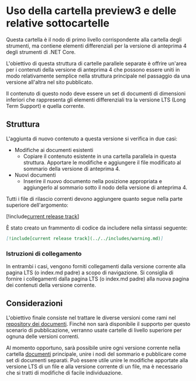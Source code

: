 # <a name="using-the-preview3-folder-and-sub-folders"></a>Uso della cartella preview3 e delle relative sottocartelle

Questa cartella è il nodo di primo livello corrispondente alla cartella degli strumenti, ma contiene elementi differenziali per la versione di anteprima 4 degli strumenti di .NET Core.

L'obiettivo di questa struttura di cartelle parallele separate è offrire un'area per i contenuti della versione di anteprima 4 che possono essere uniti in modo relativamente semplice nella struttura principale nel passaggio da una versione all'altra nel sito pubblicato.

Il contenuto di questo nodo deve essere un set di documenti di dimensioni inferiori che rappresenta gli elementi differenziali tra la versione LTS (Long Term Support) e quella corrente. 

## <a name="structure"></a>Struttura

L'aggiunta di nuovo contenuto a questa versione si verifica in due casi:

* Modifiche ai documenti esistenti
    - Copiare il contenuto esistente in una cartella parallela in questa struttura. Apportare le modifiche e aggiungere il file modificato al sommario della versione di anteprima 4.
* Nuovi documenti
    - Inserire il nuovo documento nella posizione appropriata e aggiungerlo al sommario sotto il nodo della versione di anteprima 4. 

Tutti i file di rilascio correnti devono aggiungere quanto segue nella parte superiore dell'argomento:

[!include[current release track](../includes/warning.md)]

È stato creato un frammento di codice da includere nella sintassi seguente:

```markdown
[!include[current release track](../../includes/warning.md)]
```

### <a name="link-instructions"></a>Istruzioni di collegamento

In entrambi i casi, vengono forniti collegamenti dalla versione corrente alla pagina LTS (o index.md padre) a scopo di navigazione.
Si consiglia di fornire i collegamenti dalla pagina LTS (o index.md padre) alla nuova pagina dei contenuti della versione corrente.

## <a name="future-considerations"></a>Considerazioni

L'obiettivo finale consiste nel trattare le diverse versioni come rami nel [repository dei documenti](https://github.com/dotnet/docs). Finché non sarà disponibile il supporto per questo scenario di pubblicazione, verranno usate cartelle di livello superiore per ognuna delle versioni correnti. 

Al momento opportuno, sarà possibile unire ogni versione corrente nella cartella [documenti](../docs) principale, unire i nodi del sommario e pubblicare come set di documenti separati. Può essere utile unire le modifiche apportate alla versione LTS di un file e alla versione corrente di un file, ma è necessario che si tratti di modifiche di facile individuazione.


<!--HONumber=Jan17_HO3-->


